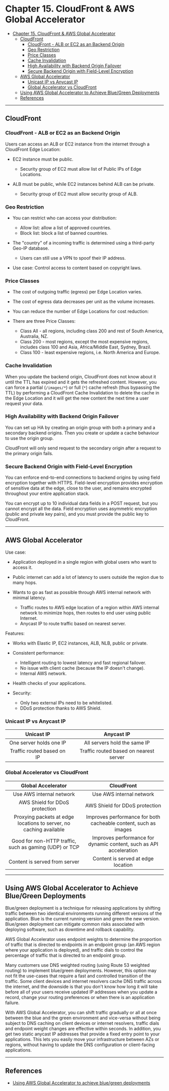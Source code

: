 # Chapter 15. CloudFront & AWS Global Accelerator

<!-- TOC -->

- [Chapter 15. CloudFront & AWS Global Accelerator](#chapter-15-cloudfront--aws-global-accelerator)
    - [CloudFront](#cloudfront)
        - [CloudFront - ALB or EC2 as an Backend Origin](#cloudfront---alb-or-ec2-as-an-backend-origin)
        - [Geo Restriction](#geo-restriction)
        - [Price Classes](#price-classes)
        - [Cache Invalidation](#cache-invalidation)
        - [High Availability with Backend Origin Failover](#high-availability-with-backend-origin-failover)
        - [Secure Backend Origin with Field-Level Encryption](#secure-backend-origin-with-field-level-encryption)
    - [AWS Global Accelerator](#aws-global-accelerator)
        - [Unicast IP vs Anycast IP](#unicast-ip-vs-anycast-ip)
        - [Global Accelerator vs CloudFront](#global-accelerator-vs-cloudfront)
    - [Using AWS Global Accelerator to Achieve Blue/Green Deployments](#using-aws-global-accelerator-to-achieve-bluegreen-deployments)
    - [References](#references)

<!-- /TOC -->

---
## CloudFront

### CloudFront - ALB or EC2 as an Backend Origin

Users can access an ALB or EC2 instance from the internet through a CloudFront Edge Location:

* EC2 instance must be public.
  - Security group of EC2 must allow list of Public IPs of Edge Locations.

* ALB must be public, while EC2 instances behind ALB can be private.
  - Security group of EC2 must allow security group of ALB.

### Geo Restriction

* You can restrict who can access your distribution:
  - Allow list: allow a list of approved countries.
  - Block list: block a list of banned countries.

* The "country" of a incoming traffic is determined using a third-party Geo-IP database.
  - Users can still use a VPN to spoof their IP address.

* Use case: Control access to content based on copyright laws.

### Price Classes

* The cost of outgoing traffic (egress) per Edge Location varies.

* The cost of egress data decreases per unit as the volume increases.

* You can reduce the number of Edge Locations for cost reduction:

* There are three Price Classes:
  - Class All - all regions, including class 200 and rest of South America, Australia, NZ.
  - Class 200 - most regions, except the most expensive regions, includes class 100 and Asia, Africa/Middle East, Sydney, Brazil.
  - Class 100 - least expensive regions, i.e. North America and Europe.

### Cache Invalidation

When you update the backend origin, CloudFront does not know about it until the TTL has expired and it gets the refreshed content. However, you can force a partial (`/images/*`) or full (`*`) cache refresh (thus bypassing the TTL) by performing a CloudFront Cache Invalidation to delete the cache in the Edge Location and it will get the new content the next time a user request your data.

### High Availability with Backend Origin Failover

You can set up HA by creating an origin group with both a primary and a secondary backend origins. Then you create or update a cache behaviour to use the origin group.

CloudFront will only send request to the secondary origin after a request to the primary origin fails.

### Secure Backend Origin with Field-Level Encryption

You can enforce end-to-end connections to backend origins by using field encryption together with HTTPS. Field-level encryption provides encryption of sensitive data at the edge, close to the user, and remains encrypted throughout your entire application stack.

You can encrypt up to 10 individual data fields in a POST request, but you cannot encrypt all the data. Field encryption uses asymmetric encryption (public and private key pairs), and you must provide the public key to CloudFront.

---
## AWS Global Accelerator

Use case:

* Application deployed in a single region with global users who want to access it.

* Public internet can add a lot of latency to users outside the region due to many hops.

* Wants to go as fast as possible through AWS internal network with minimal latency.
  - Traffic routes to AWS edge location of a region within AWS internal network to minimize hops, then routes to end user using public Internet.
  - Anycast IP to route traffic based on nearest server.

Features:

* Works with Elastic IP, EC2 instances, ALB, NLB, public or private.

* Consistent performance:
  - Intelligent routing to lowest latency and fast regional failover.
  - No issue with client cache (because the IP doesn't change).
  - Internal AWS network.

* Health checks of your applications.

* Security:
  - Only two external IPs need to be whitelisted.
  - DDoS protection thanks to AWS Shield.

### Unicast IP vs Anycast IP

|         Unicast IP         |               Anycast IP               |
|:--------------------------:|:--------------------------------------:|
|  One server holds one IP   |      All servers hold the same IP      |
| Traffic routed based on IP | Traffic routed based on nearest server |

### Global Accelerator vs CloudFront

|                         Global Accelerator                         |                             CloudFront                             |
|:------------------------------------------------------------------:|:------------------------------------------------------------------:|
|                      Use AWS internal network                      |                      Use AWS internal network                      |
|                   AWS Shield for DDoS protection                   |                   AWS Shield for DDoS protection                   |
| Proxying packets at edge locations to server, no caching available |  Improves performance for both cacheable content, such as images   |
|       Good for non-HTTP traffic, such as gaming (UDP) or TCP       | Improves performance for dynamic content, such as API acceleration |
|                                Content is served from server                                 |                 Content is served at edge location                 |

---
## Using AWS Global Accelerator to Achieve Blue/Green Deployments

Blue/green deployment is a technique for releasing applications by shifting traffic between two identical environments running different versions of the application. Blue is the current running version and green the new version. Blue/green deployment can mitigate common risks associated with deploying software, such as downtime and rollback capability.

AWS Global Accelerator uses endpoint weights to determine the proportion of traffic that is directed to endpoints in an endpoint group (an AWS region where your application is deployed), and traffic dials to control the percentage of traffic that is directed to an endpoint group.

Many customers use DNS weighted routing (using Route 53 weighted routing) to implement blue/green deployments. However, this option may not fit the use-cases that require a fast and controlled transition of the traffic. Some client devices and internet resolvers cache DNS traffic across the internet, and the downside is that you don't know how long it will take before all of your users receive updated IP addresses when you update a record, change your routing preferences or when there is an application failure.

With AWS Global Accelerator, you can shift traffic gradually or all at once between the blue and the green environment and vice-versa without being subject to DNS caching on client devices or internet resolvers, traffic dials and endpoint weight changes are effective within seconds. In addition, you get two static anycast IP addresses that provide a fixed entry point to your applications. This lets you easily move your infrastructure between AZs or regions, without having to update the DNS configuration or client-facing applications.

---
## References

* [Using AWS Global Accelerator to achieve blue/green deployments](https://aws.amazon.com/blogs/networking-and-content-delivery/using-aws-global-accelerator-to-achieve-blue-green-deployments/)